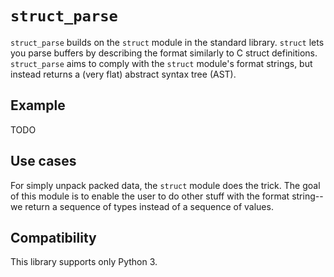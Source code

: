 
# `struct_parse`

`struct_parse` builds on the `struct` module in the standard library. `struct`
lets you parse buffers by describing the format similarly to C struct
definitions. `struct_parse` aims to comply with the `struct` module's format
strings, but instead returns a (very flat) abstract syntax tree (AST).

## Example

TODO

## Use cases

For simply unpack packed data, the `struct` module does the trick. The goal of
this module is to enable the user to do other stuff with the format string--
we return a sequence of types instead of a sequence of values.

## Compatibility

This library supports only Python 3.
